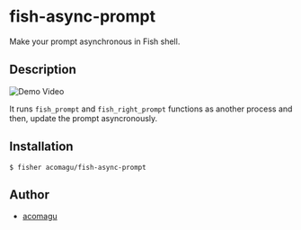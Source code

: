 # fish-async-prompt

Make your prompt asynchronous in Fish shell.

## Description

![Demo Video](demo.apng)

It runs `fish_prompt` and `fish_right_prompt` functions as another process and then, update the prompt asyncronously.

## Installation

```
$ fisher acomagu/fish-async-prompt
```

## Author

- [acomagu](https://github.com/acomagu)
